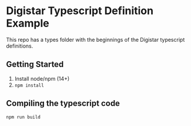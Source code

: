 # Digistar Typescript Definition Example
This repo has a types folder with the beginnings of the Digistar typescript definitions.

## Getting Started

1. Install node/npm (14+)
2. `npm install`

## Compiling the typescript code

```
npm run build
```
